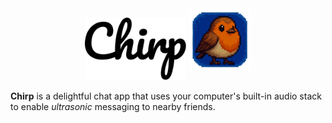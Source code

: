 <div align="center">
<img src="./assets/logo.svg" alt="logo" height="100"
>
<img src="./assets/icon.png" alt="bird" width="100" height="100" style="margin-bottom: 15px;">
</div>
<p></p>

**Chirp** is a delightful chat app that uses your computer's built-in audio stack to enable _ultrasonic_ messaging to nearby friends. 
